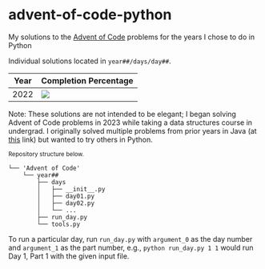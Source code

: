# advent-of-code-python
My solutions to the [Advent of Code](https://adventofcode.com/) problems for the years I chose to do in Python

Individual solutions located in `year##/days/day##`.

| Year | Completion Percentage             |
|------|-----------------------------------|
| 2022 | ![](https://geps.dev/progress/28) |


Note: These solutions are not intended to be elegant; I began solving Advent of Code problems in 2023
while taking a data structures course in undergrad. I originally solved multiple problems from prior 
years in Java (at [this](https://github.com/n-cipolla/advent-of-code-java/tree/main) link) but wanted
to try others in Python.


<small>Repository structure below.</small>

```
└── 'Advent of Code'
    └── year##
        ├── days
        │   ├── __init__.py
        │   ├── day01.py
        │   ├── day02.py
        │   └── ...
        ├── run_day.py
        └── tools.py
```

To run a particular day, run `run_day.py` with `argument_0` as the day number and `argument_1` as the part number, e.g.,
`python run_day.py 1 1` would run Day 1, Part 1 with the given input file.
